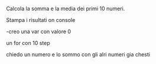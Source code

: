 Calcola la somma e la media dei primi 10 numeri.


Stampa i risultati on console

-creo una var con valore 0

un for con 10 step 

chiedo un numero e lo sommo con gli alri numeri gia chesti